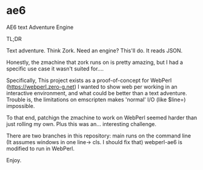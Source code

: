 # ae6
AE6 text Adventure Engine

TL;DR

Text adventure. Think Zork.
Need an engine? This'll do. It reads JSON.

Honestly, the zmachine that zork runs on is pretty amazing, but I had a specific use case it wasn't suited for....

Specifically, This project exists as a proof-of-concept for WebPerl (https://webperl.zero-g.net)
I wanted to show web per working in an interactive environment, and what could be better than a text adventure.
Trouble is, the limitations on emscripten makes 'normal' I/O (like $line=<STDIN>) impossible.

To that end, patchign the zmachine to work on WebPerl seemed harder than just rolling my own. 
Plus this was an... interesting challenge.

There are two branches in this repository: 
main runs on the command line (It assumes windows in one line-> cls. I should fix that)
webperl-ae6 is modified to run in WebPerl.

Enjoy.
